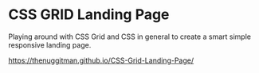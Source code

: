 # CSS GRID Landing Page

Playing around with CSS Grid and CSS in general to create a smart simple responsive landing page.

https://thenuggitman.github.io/CSS-Grid-Landing-Page/
